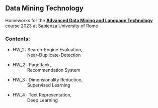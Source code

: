 ## Data Mining Technology

Homeworks for the [**Advanced Data Mining and Language Technology**](https://corsidilaurea.uniroma1.it/it/view-course-details/2022/29942/20190322084705/c4d3fb32-4761-4b52-9e20-6c3b672f50dd/fd7b47f5-0479-41b8-821c-eeb37900a4fd/8709b9e9-a659-4a9e-968c-09687c07cf73/9ffc13b7-5ed7-4c59-9e45-345305317146?guid_cv=fd7b47f5-0479-41b8-821c-eeb37900a4fd&current_erogata=c4d3fb32-4761-4b52-9e20-6c3b672f50dd) course 2023 at Sapienza University of Rome

### Contents:

- HW_1 : Search-Engine Evaluation,\
&emsp;&emsp;&emsp; Near-Duplicate-Detection

- HW_2 : PageRank,\
&emsp;&emsp;&emsp; Recommendation System

- HW_3 : Dimensionality Reduction,\
&emsp;&emsp;&emsp; Supervised Learning

- HW_4 : Text Representation,\
&emsp;&emsp;&emsp; Deep Learning
